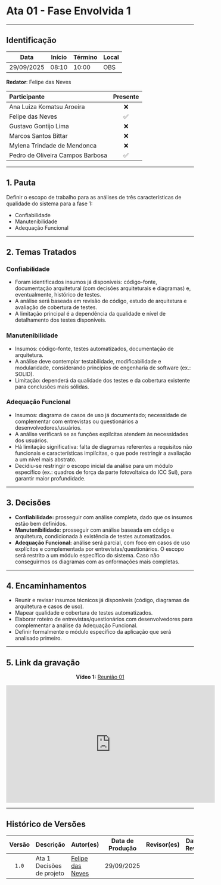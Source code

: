 # Ata 01 - Fase Envolvida 1

---

## Identificação

| Data | Início | Término | Local |
| ---- | ------ | ------- | ----- |
| 29/09/2025 | 08:10 | 10:00 | OBS |

**Redator**: Felipe das Neves 

| Participante | Presente |
| :--- | :---: |
| Ana Luiza Komatsu Aroeira | ❌ |
| Felipe das Neves | ✅ |
| Gustavo Gontijo Lima | ❌ |
| Marcos Santos Bittar | ❌ |
| Mylena Trindade de Mendonca | ❌ |
| Pedro de Oliveira Campos Barbosa | ✅ |

---

## 1. Pauta

Definir o escopo de trabalho para as análises de três características de qualidade do sistema para a fase 1:
- Confiabilidade  
- Manutenibilidade  
- Adequação Funcional  

---

## 2. Temas Tratados

### Confiabilidade
- Foram identificados insumos já disponíveis: código-fonte, documentação arquitetural (com decisões arquiteturais e diagramas) e, eventualmente, histórico de testes.  
- A análise será baseada em revisão de código, estudo de arquitetura e avaliação de cobertura de testes.  
- A limitação principal é a dependência da qualidade e nível de detalhamento dos testes disponíveis.  

### Manutenibilidade
- Insumos: código-fonte, testes automatizados, documentação de arquitetura.  
- A análise deve contemplar testabilidade, modificabilidade e modularidade, considerando princípios de engenharia de software (ex.: SOLID).  
- Limitação: dependerá da qualidade dos testes e da cobertura existente para conclusões mais sólidas.  

### Adequação Funcional
- Insumos: diagrama de casos de uso já documentado; necessidade de complementar com entrevistas ou questionários a desenvolvedores/usuários.  
- A análise verificará se as funções explícitas atendem às necessidades dos usuários.  
- Há limitação significativa: falta de diagramas referentes a requisitos não funcionais e características implícitas, o que pode restringir a avaliação a um nível mais abstrato.  
- Decidiu-se restringir o escopo inicial da análise para um módulo específico (ex.: quadros de força da parte fotovoltaica do ICC Sul), para garantir maior profundidade.  

---

## 3. Decisões
- **Confiabilidade:** prosseguir com análise completa, dado que os insumos estão bem definidos.  
- **Manutenibilidade:** prosseguir com análise baseada em código e arquitetura, condicionada à existência de testes automatizados.  
- **Adequação Funcional:** análise será parcial, com foco em casos de uso explícitos e complementada por entrevistas/questionários. O escopo será restrito a um módulo específico do sistema. Caso não conseguirmos os diagramas com as onformações mais completas.

---

## 4. Encaminhamentos
- Reunir e revisar insumos técnicos já disponíveis (código, diagramas de arquitetura e casos de uso).  
- Mapear qualidade e cobertura de testes automatizados.  
- Elaborar roteiro de entrevistas/questionários com desenvolvedores para complementar a análise da Adequação Funcional.  
- Definir formalmente o módulo específico da aplicação que será analisado primeiro.  

---

## 5. Link da gravação

<div style="text-align: center;">
  <p><strong>Vídeo 1:</strong> <a href="https://youtu.be/RskfxnBy39Y">Reunião 01</a></p>
  <iframe width="560" height="315" src="https://www.youtube.com/embed/RskfxnBy39Y" frameborder="0" allow="accelerometer; autoplay; clipboard-write; encrypted-media; gyroscope; picture-in-picture" allowfullscreen></iframe>
</div>

---

## Histórico de Versões

| Versão | Descrição | Autor(es) | Data de Produção | Revisor(es) | Data de Revisão | Incremento do Revisor|
| :----: | --------- | --------- | :--------------: | ----------- | :-------------: | :-------------: |
| `1.0` | Ata 1 Decisões de projeto | [Felipe das Neves](https://github.com/FelipeFreire-gf) | 29/09/2025 | | | |
